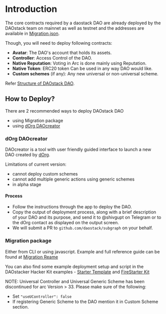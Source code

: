 # Introduction

The core contracts required by a daostack DAO are already deployed by the DAOstack team on mainnet as well as testnet and the addresses are available in [Migration.json](https://github.com/daostack/migration/blob/master/migration.json).
  
Though, you will need to deploy following contracts:

  - **Avatar**: The DAO's account that holds its assets.
  - **Controller**: Access Control of the DAO.
  - **Native Reputation**: Voting in Arc is done mainly using Reputation.
  - **Native Token**: ERC20 token Can be used in any way DAO would like.
  - **Custom schemes** (if any): Any new universal or non-universal scheme.

  Refer [Structure of DAOstack DAO](../../stack/arc/arcIntro/).
 
## How to Deploy?
There are 2 recommended ways to deploy DAOstack DAO

  - using Migration package
  - using [dOrg DAOcreator](https://dorg.tech/#/dao-creator)
  
### dOrg DAOcreator

DAOcreator is a tool with user friendly guided interface to launch a new DAO created by [dOrg](https://dorg.tech/#/about).

Limitations of current version:
  - cannot deploy custom schemes
  - cannot add multiple generic actions using generic schemes
  - in alpha stage

#### Process
  - Follow the instructions through the app to deploy the DAO.
  - Copy the output of deployment process, along with a brief description of your DAO and its purpose, and send it to @shivgupt on Telegram or to the dOrg contact as displayed on the output screen.
  - We will submit a PR to `github.com/daostack/subgraph` on your behalf.

### Migration package

  Either from CLI or using javascript. Example and full reference guide can be found at [Migration Reame](https://github.com/daostack/migration#daostack-migration)

  You can also find some example deployment setup and script in the DAOstacker Hacker Kit examples - [Starter Template](https://github.com/daostack/DAOstack-Hackers-Kit/tree/master/starter-template) and [FireStarter Kit](https://github.com/daostack/DAOstack-Hackers-Kit/tree/master/firestarter-example)

  NOTE: Universal Controller and Universal Generic Scheme has been discontinued for arc Version > 33. Please make sure of the following:
  - Set `"useUController": false`
  - If registering Generic Scheme to the DAO mention it in Custom Scheme section.
